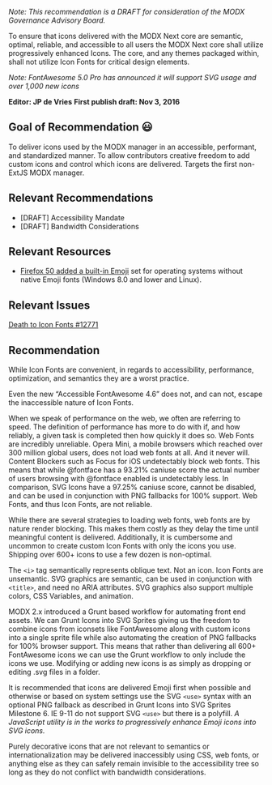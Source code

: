 _Note: This recommendation is a DRAFT for consideration of the MODX Governance Advisory Board._


To ensure that icons delivered with the MODX Next core are semantic, optimal, reliable, and accessible to all users the MODX Next core shall utilize progressively enhanced Icons. The core, and any themes packaged within, shall not utilize Icon Fonts for critical design elements.


_Note: FontAwesome 5.0 Pro has announced it will support SVG usage and over 1,000 new icons_


**Editor: JP de Vries**
**First publish draft: Nov 3, 2016**


## Goal of Recommendation 😃
To deliver icons used by the MODX manager in an accessible, performant, and standardized manner. To allow contributors creative freedom to add custom icons and control which icons are delivered. Targets the first non-ExtJS MODX manager. 


## Relevant Recommendations
 - [DRAFT] Accessibility Mandate
 - [DRAFT] Bandwidth Considerations

## Relevant Resources
 - [Firefox 50 added a built-in Emoji](https://www.mozilla.org/en-US/firefox/50.0/releasenotes/) set for operating systems without native Emoji fonts (Windows 8.0 and lower and&nbsp;Linux).


## Relevant Issues
[Death to Icon Fonts #12771](https://github.com/modxcms/revolution/issues/12771)


## Recommendation
While Icon Fonts are convenient, in regards to accessibility, performance, optimization, and semantics they are a worst practice.

Even the new “Accessible FontAwesome 4.6” does not, and can not, escape the inaccessible nature of Icon Fonts.

When we speak of performance on the web, we often are referring to speed. The definition of performance has more to do with if, and how reliably, a given task is completed then how quickly it does so. Web Fonts are incredibly unreliable. Opera Mini, a mobile browsers which reached over 300 million global users, does not load web fonts at all. And it never will. Content Blockers such as Focus for iOS undetectably block web fonts. This means that while @fontface has a 93.21% caniuse score the actual number of users browsing with @fontface enabled is undetectably less. In comparison, SVG Icons have a 97.25% caniuse score, cannot be disabled, and can be used in conjunction with PNG fallbacks for 100% support. Web Fonts, and thus Icon Fonts, are not reliable.

While there are several strategies to loading web fonts, web fonts are by nature render blocking. This makes them costly as they delay the time until meaningful content is delivered. Additionally, it is cumbersome and uncommon to create custom Icon Fonts with only the icons you use. Shipping over 600+ icons to use a few dozen is non-optimal.

The `<i>` tag semantically represents oblique text. Not an icon. Icon Fonts are unsemantic. SVG graphics are semantic, can be used in conjunction with `<title>`, and need no ARIA attributes. SVG graphics also support multiple colors, CSS Variables, and&nbsp;animation.

MODX 2.x introduced a Grunt based workflow for automating front end assets. We can Grunt Icons into SVG Sprites giving us the freedom to combine icons from iconsets like FontAwesome along with custom icons into a single sprite file while also automating the creation of PNG fallbacks for 100% browser support. This means that rather than delivering all 600+ FontAwesome icons we can use the Grunt workflow to only include the icons we use. Modifying or adding new icons is as simply as dropping or editing .svg files in a folder.


It is recommended that icons are delivered Emoji first when possible and otherwise or based on system settings use the SVG `<use>` syntax with an optional PNG fallback as described in Grunt Icons into SVG Sprites Milestone 6. IE 9-11 do not support SVG `<use>` but there is a polyfill. _A JavaScript utility is in the works to progressively enhance Emoji icons into SVG&nbsp;icons._

Purely decorative icons that are not relevant to semantics or internationalization may be delivered inaccessibly using CSS, web fonts, or anything else as they can safely remain invisible to the accessibility&nbsp;tree so long as they do not conflict with bandwidth considerations.
